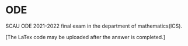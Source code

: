 # ODE
SCAU ODE 2021-2022 final exam in the department of mathematics(ICS).

[The LaTex code may be uploaded after the answer is completed.]
